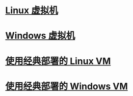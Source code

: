 # [Linux 虚拟机](linux/overview.md)
# [Windows 虚拟机](windows/overview.md)
# [使用经典部署的 Linux VM](linux/overview.md?toc=%2fazure%2fvirtual-machines%2flinux%2fclassic%2ftoc.json)
# [使用经典部署的 Windows VM](windows/overview.md?toc=%2fazure%2fvirtual-machines%2fwindows%2fclassic%2ftoc.json)

